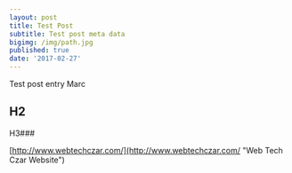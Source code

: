 ```yaml
---
layout: post
title: Test Post
subtitle: Test post meta data
bigimg: /img/path.jpg
published: true
date: '2017-02-27'
---
```


Test post entry Marc

## H2

H3###

[http://www.webtechczar.com/](http://www.webtechczar.com/ "Web Tech Czar Website")

